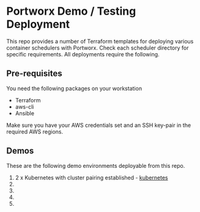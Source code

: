 # Portworx Demo / Testing Deployment
This repo provides a number of Terraform templates for deploying various container schedulers with Portworx.  Check each scheduler directory for specific requirements. All deployments require the following.

## Pre-requisites
You need the following packages on your workstation
- Terraform
- aws-cli
- Ansible

Make sure you have your AWS credentials set and an SSH key-pair in the required AWS regions.

## Demos
These are the following demo environments deployable from this repo.
1. 2 x Kubernetes with cluster pairing established - [kubernetes](kubernetes)
2.
3.
4.
5.
